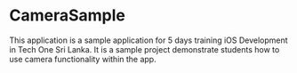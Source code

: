 # CameraSample
This application is a sample application for 5 days training iOS Development in Tech One Sri Lanka. It is a sample project demonstrate students how to use camera functionality within the app.
